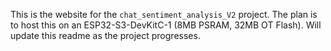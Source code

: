 This is the website for the `chat_sentiment_analysis_V2` project. The plan is to host this on an ESP32-S3-DevKitC-1 (8MB PSRAM, 32MB OT Flash).
Will update this readme as the project progresses.